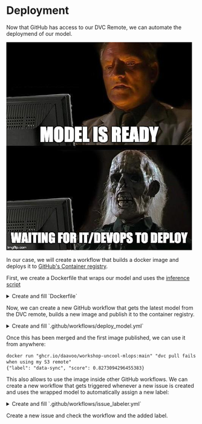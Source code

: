 # Deployment

Now that GitHub has access to our DVC Remote, we can automate the deploymend of our model.

![Deployment](./imgs/deployment.jpg)

In our case, we will create a workflow that builds a docker image and deploys it to [GitHub's Container registry](https://docs.github.com/en/packages/working-with-a-github-packages-registry/working-with-the-container-registry).

First, we create a Dockerfile that wraps our model and uses the [inference script](../src/inference.py)

<details>
<summary>Create and fill `Dockerfile`</summary>

```dockerfile
FROM huggingface/transformers-pytorch-cpu:latest

COPY outs/train model
COPY src/inference.py inference.py

RUN pip3 install fire loguru

ENTRYPOINT ["python3", "inference.py", "model"]
```

</details>

Now, we can create a new GitHub workflow that gets the latest model from the DVC remote, builds a new image and
publish it to the container registry.

<details>
<summary>Create and fill `.github/workflows/deploy_model.yml`</summary>

```yaml
name: Create and publish a Docker image

on:
  push:
    branches:
      - 'main'
    tags:
      - 'v*'

env:
  REGISTRY: ghcr.io
  IMAGE_NAME: ${{ github.repository }}

jobs:
  build-and-push-image:
    runs-on: ubuntu-latest
    permissions:
      contents: read
      packages: write

    steps:
      - name: Checkout repository
        uses: actions/checkout@v2

      - name: Log in to the Container registry
        uses: docker/login-action@f054a8b539a109f9f41c372932f1ae047eff08c9
        with:
          registry: ${{ env.REGISTRY }}
          username: ${{ github.actor }}
          password: ${{ secrets.GITHUB_TOKEN }}

      - name: Extract metadata (tags, labels) for Docker
        id: meta
        uses: docker/metadata-action@98669ae865ea3cffbcbaa878cf57c20bbf1c6c38
        with:
          images: ${{ env.REGISTRY }}/${{ env.IMAGE_NAME }}
  
      - name: Setup
        env:
          GDRIVE_CREDENTIALS_DATA: ${{ secrets.GDRIVE_CREDENTIALS_DATA }}
        run: |
          pip install dvc[gdrive]
          dvc pull outs/train
  
      - name: Build and push Docker image
        uses: docker/build-push-action@ad44023a93711e3deb337508980b4b5e9bcdc5dc
        with:
          context: .
          push: true
          tags: ${{ steps.meta.outputs.tags }}
          labels: ${{ steps.meta.outputs.labels }}
```
</details>

Once this has been merged and the first image published, we can use it from anywhere:

```console
docker run "ghcr.io/daavoo/workshop-uncool-mlops:main" "dvc pull fails when using my S3 remote"
{"label": "data-sync", "score": 0.8273094296455383}
```

This also allows to use the image inside other GitHub workflows. We can create a new workflow that gets triggered
whenever a new issue is created and uses the wrapped model to automatically assign a new label:

<details>
<summary>Create and fill `.github/workflows/issue_labeler.yml`</summary>

```yaml
name: Issue Labeler

on:
  issues:
    types: [opened]

jobs:
  predict:
    runs-on: ubuntu-latest
    steps:
      - name: Model Predict
        run: |
            docker run ghcr.io/daavoo/workshop-uncool-mlops:main "${{ github.event.issue.title }}" > result.json
      - name: Get Label
        id: get-label
        run: echo "::set-output name=label::$(jq '.label' result.json -r)"
      - name: Add Label
        uses: actions-ecosystem/action-add-labels@v1
        with:
          labels: ${{ steps.get-label.outputs.label }}
```

</details>

Create a new issue and check the workflow and the added label.
